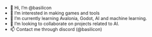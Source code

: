 - 👋 Hi, I’m @basilicon
- 👀 I’m interested in making games and tools
- 🌱 I’m currently learning Avalonia, Godot, AI and machine learning.
- 💞️ I’m looking to collaborate on projects related to AI.
- 📫 Contact me through discord (@basilicon)

<!---
basilicon/basilicon is a ✨ special ✨ repository because its `README.md` (this file) appears on your GitHub profile.
You can click the Preview link to take a look at your changes.
--->

